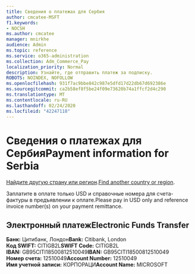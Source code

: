```yaml
---
title: Сведения о платежах для Сербия
author: cmcatee-MSFT
f1.keywords:
- NOCSH
ms.author: cmcatee
manager: mnirkhe
audience: Admin
ms.topic: reference
ms.service: o365-administration
ms.collection: Adm_Commerce_Pay
localization_priority: Normal
description: Узнайте, где отправить платеж за подписку.
ROBOTS: NOINDEX, NOFOLLOW
ms.openlocfilehash: 931f7ac9bbe842c987e5dfd17d22db67d692386e
ms.sourcegitcommit: ca2b58ef8f5be24f09e73620b74a1ffcf2d4c290
ms.translationtype: MT
ms.contentlocale: ru-RU
ms.lasthandoff: 02/24/2020
ms.locfileid: "42247118"
---
```

# <a name="payment-information-for-serbia"></a><span data-ttu-id="3ba54-103">Сведения о платежах для Сербия</span><span class="sxs-lookup"><span data-stu-id="3ba54-103">Payment information for Serbia</span></span>

<span data-ttu-id="3ba54-104">[Найдите другую страну или регион](../billing-and-payments/pay-for-your-subscription.md).</span><span class="sxs-lookup"><span data-stu-id="3ba54-104">[Find another country or region](../billing-and-payments/pay-for-your-subscription.md).</span></span>

<span data-ttu-id="3ba54-105">Заплатите в оплате только USD и справочные номера для счета-фактуры в предъявлении к оплате.</span><span class="sxs-lookup"><span data-stu-id="3ba54-105">Please pay in USD only and reference invoice number(s) on your payment remittance.</span></span>

## <a name="electronic-funds-transfer"></a><span data-ttu-id="3ba54-106">Электронный платеж</span><span class="sxs-lookup"><span data-stu-id="3ba54-106">Electronic Funds Transfer</span></span>

<span data-ttu-id="3ba54-107">**Банк:** Цитибанк, Лондон</span><span class="sxs-lookup"><span data-stu-id="3ba54-107">**Bank:** Citibank, London</span></span>  
<span data-ttu-id="3ba54-108">**Код SWIFT:** CITIGB2L</span><span class="sxs-lookup"><span data-stu-id="3ba54-108">**SWIFT Code:** CITIGB2L</span></span>  
<span data-ttu-id="3ba54-109">**IBAN:** GB95CITI18500812510049</span><span class="sxs-lookup"><span data-stu-id="3ba54-109">**IBAN:** GB95CITI18500812510049</span></span>  
<span data-ttu-id="3ba54-110">**Номер счета:** 12510049</span><span class="sxs-lookup"><span data-stu-id="3ba54-110">**Account Number:** 12510049</span></span>  
<span data-ttu-id="3ba54-111">**Имя учетной записи:** КОРПОРАЦИ</span><span class="sxs-lookup"><span data-stu-id="3ba54-111">**Account Name:** MICROSOFT</span></span>  